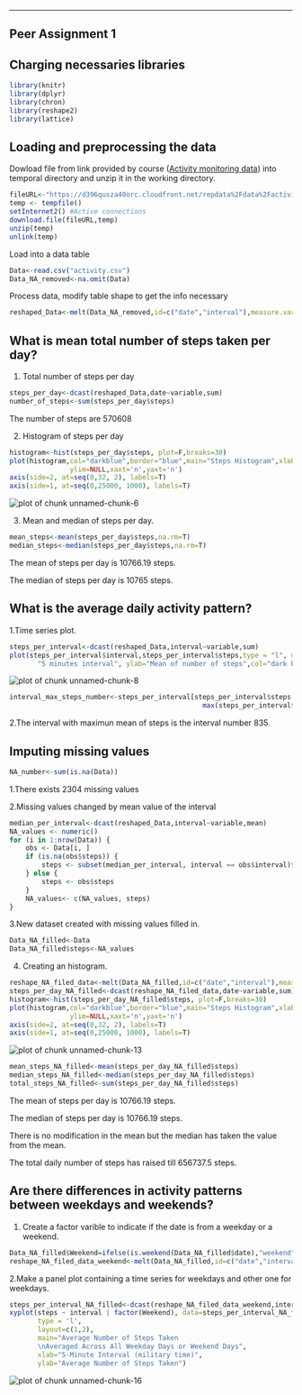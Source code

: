 ----------------------------------
Peer Assignment 1
----------------------------------
## Charging necessaries libraries

```r
library(knitr)
library(dplyr)
library(chron)
library(reshape2)
library(lattice)
```

## Loading and preprocessing the data

Dowload file from link provided by course ([Activity monitoring data](https://d396qusza40orc.cloudfront.net/repdata%2Fdata%2Factivity.zip)) into temporal directory and unzip it in the working directory.


```r
fileURL<-"https://d396qusza40orc.cloudfront.net/repdata%2Fdata%2Factivity.zip"
temp <- tempfile()
setInternet2() #Active connections
download.file(fileURL,temp)
unzip(temp)
unlink(temp)
```

Load into a data table


```r
Data<-read.csv("activity.csv")
Data_NA_removed<-na.omit(Data)
```

Process data, modify table shape to get the info necessary

```r
reshaped_Data<-melt(Data_NA_removed,id=c("date","interval"),measure.vars="steps")
```


## What is mean total number of steps taken per day?

1. Total number of steps per day

```r
steps_per_day<-dcast(reshaped_Data,date~variable,sum)
number_of_steps<-sum(steps_per_day$steps)
```

The number of steps are 570608

2. Histogram of steps per day
  

```r
histogram<-hist(steps_per_day$steps, plot=F,breaks=30)
plot(histogram,col="darkblue",border="blue",main="Steps Histogram",xlab="Steps per day",ylab="Frec",
               ylim=NULL,xaxt='n',yaxt='n')
axis(side=2, at=seq(0,32, 2), labels=T)
axis(side=1, at=seq(0,25000, 1000), labels=T)
```

![plot of chunk unnamed-chunk-6](figure/unnamed-chunk-6-1.png) 

3. Mean and median of steps per day.
 

```r
mean_steps<-mean(steps_per_day$steps,na.rm=T)
median_steps<-median(steps_per_day$steps,na.rm=T)
```
 
The mean of steps per day is 10766.19 steps.

The median of steps per day is 10765 steps.

## What is the average daily activity pattern?

1.Time series plot.


```r
steps_per_interval<-dcast(reshaped_Data,interval~variable,sum)
plot(steps_per_interval$interval,steps_per_interval$steps,type = "l", main="Daily activity pattern", xlab=
       "5 minutes interval", ylab="Mean of number of steps",col="dark blue")
```

![plot of chunk unnamed-chunk-8](figure/unnamed-chunk-8-1.png) 



```r
interval_max_steps_number<-steps_per_interval[steps_per_interval$steps %in% 
                                                max(steps_per_interval$steps),]$interval
```

2.The interval with maximun mean of steps is the interval number 835.

## Imputing missing values


```r
NA_number<-sum(is.na(Data))
```

1.There exists 2304 missing values

2.Missing values changed by mean value of the interval

```r
median_per_interval<-dcast(reshaped_Data,interval~variable,mean)
NA_values <- numeric()
for (i in 1:nrow(Data)) {
    obs <- Data[i, ]
    if (is.na(obs$steps)) {
        steps <- subset(median_per_interval, interval == obs$interval)$steps
    } else {
        steps <- obs$steps
    }
    NA_values<- c(NA_values, steps)
}
```

3.New dataset created with missing values filled in.

```r
Data_NA_filled<-Data
Data_NA_filled$steps<-NA_values
```
4. Creating an histogram.

```r
reshape_NA_filed_data<-melt(Data_NA_filled,id=c("date","interval"),measure.vars="steps")
steps_per_day_NA_filled<-dcast(reshape_NA_filed_data,date~variable,sum)
histogram<-hist(steps_per_day_NA_filled$steps, plot=F,breaks=30)
plot(histogram,col="darkblue",border="blue",main="Steps Histogram",xlab="Steps per day",ylab="Frec",
               ylim=NULL,xaxt='n',yaxt='n')
axis(side=2, at=seq(0,32, 2), labels=T)
axis(side=1, at=seq(0,25000, 1000), labels=T)
```

![plot of chunk unnamed-chunk-13](figure/unnamed-chunk-13-1.png) 



```r
mean_steps_NA_filled<-mean(steps_per_day_NA_filled$steps)
median_steps_NA_filled<-median(steps_per_day_NA_filled$steps)
total_steps_NA_filled<-sum(steps_per_day_NA_filled$steps)
```
 
The mean of steps per day is 10766.19 steps.

The median of steps per day is 10766.19 steps.

There is no modification in the mean but the median has taken the value from the mean.

The total daily number of steps has raised till 656737.5 steps.

## Are there differences in activity patterns between weekdays and weekends?

1. Create a factor varible to indicate if the date is from a weekday or a weekend.


```r
Data_NA_filled$Weekend=ifelse(is.weekend(Data_NA_filled$date),"weekend","weekday")
reshape_NA_filed_data_weekend<-melt(Data_NA_filled,id=c("date","interval","Weekend"),measure.vars="steps")
```

2.Make a panel plot containing a time series for weekdays and other one for weekdays.

```r
steps_per_interval_NA_filled<-dcast(reshape_NA_filed_data_weekend,interval+Weekend~variable,sum)
xyplot(steps ~ interval | factor(Weekend), data=steps_per_interval_NA_filled, 
       type = 'l',
       layout=c(1,2),
       main="Average Number of Steps Taken 
       \nAveraged Across All Weekday Days or Weekend Days",
       xlab="5-Minute Interval (military time)",
       ylab="Average Number of Steps Taken")
```

![plot of chunk unnamed-chunk-16](figure/unnamed-chunk-16-1.png) 

